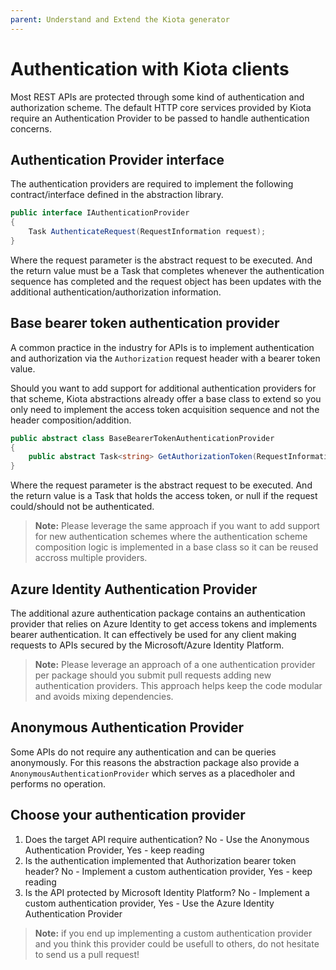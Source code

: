 ```yaml
---
parent: Understand and Extend the Kiota generator
---
```


# Authentication with Kiota clients

Most REST APIs are protected through some kind of authentication and authorization scheme. The default HTTP core services provided by Kiota require an Authentication Provider to be passed to handle authentication concerns.

## Authentication Provider interface

The authentication providers are required to implement the following contract/interface defined in the abstraction library.

```csharp
public interface IAuthenticationProvider
{
    Task AuthenticateRequest(RequestInformation request);
}
```

Where the request parameter is the abstract request to be executed. And the return value must be a Task that completes whenever the authentication sequence has completed and the request object has been updates with the additional authentication/authorization information.

## Base bearer token authentication provider

A common practice in the industry for APIs is to implement authentication and authorization via the `Authorization` request header with a bearer token value.

Should you want to add support for additional authentication providers for that scheme, Kiota abstractions already offer a base class to extend so you only need to implement the access token acquisition sequence and not the header composition/addition.

```csharp
public abstract class BaseBearerTokenAuthenticationProvider
{
    public abstract Task<string> GetAuthorizationToken(RequestInformation request);
}
```

Where the request parameter is the abstract request to be executed. And the return value is a Task that holds the access token, or null if the request could/should not be authenticated.

> **Note:** Please leverage the same approach if you want to add support for new authentication schemes where the authentication scheme composition logic is implemented in a base class so it can be reused accross multiple providers.

## Azure Identity Authentication Provider

The additional azure authentication package contains an authentication provider that relies on Azure Identity to get access tokens and implements bearer authentication. It can effectively be used for any client making requests to APIs secured by the Microsoft/Azure Identity Platform.

> **Note:** Please leverage an approach of a one authentication provider per package should you submit pull requests adding new authentication providers. This approach helps keep the code modular and avoids mixing dependencies.

## Anonymous Authentication Provider

Some APIs do not require any authentication and can be queries anonymously. For this reasons the abstraction package also provide a `AnonymousAuthenticationProvider` which serves as a placedholer and performs no operation.

## Choose your authentication provider

1. Does the target API require authentication? No - Use the Anonymous Authentication Provider, Yes - keep reading
1. Is the authentication implemented that Authorization bearer token header? No - Implement a custom authentication provider, Yes - keep reading
1. Is the API protected by Microsoft Identity Platform? No - Implement a custom authentication provider, Yes - Use the Azure Identity Authentication Provider

> **Note:** if you end up implementing a custom authentication provider and you think this provider could be usefull to others, do not hesitate to send us a pull request!
